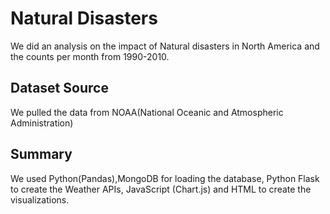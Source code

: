 # Natural Disasters
We did an analysis on the impact of Natural disasters in North America and the counts per month from 1990-2010.

## Dataset Source
We pulled the data from NOAA(National Oceanic and Atmospheric Administration)

## Summary
We used Python(Pandas),MongoDB for loading the database, Python Flask to create the Weather APIs, JavaScript (Chart.js) and HTML to create the visualizations.
